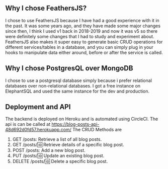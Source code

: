 
## Why I chose FeathersJS?
I chose to use FeathersJS because I have had a good experience with it in the past. It was some years ago, and they have made some major changes since then, I think I used v1 back in 2018-2019 and now it was v5 so there were definitely some changes that I had to study and experiment about.
FeathersJS also makes it super easy to generate basic CRUD operations for different services/tables in a database, and you can simply plug in your hooks to manipulate data either around, before or after the service is called.

## Why I chose PostgresQL over MongoDB
I chose to use a postgresql database simply because i prefer relational databases over non-relational databases. I got a free instance on ElephantSQL and used the same instance for the dev and production.

## Deployment and API
The backend is deployed on Heroku and is automated using CircleCI. The api is can be called at https://blog-posts-api-48d692d0fd57.herokuapp.com/
The CRUD Methods are 
1. GET /posts: Retrieve a list of all blog posts.
2. GET /posts/:id: Retrieve details of a specific blog post.
3. POST /posts: Add a new blog post.
4. PUT /posts/:id: Update an existing blog post.
5. DELETE /posts/:id: Delete a specific blog post.
